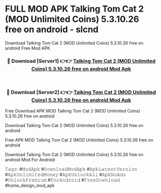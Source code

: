 # FULL MOD APK Talking Tom Cat 2 (MOD Unlimited Coins) 5.3.10.26 free on android - slcnd
Download Talking Tom Cat 2 (MOD Unlimited Coins) 5.3.10.26 free on android Free Mod APK

<div align="center">
<h3>🔴 Download [Server1] 👉👉 <a href="https://apk-comot.site?title=Talking_Tom_Cat_2_(MOD_Unlimited_Coins)_5.3.10.26_free_on_android">Talking Tom Cat 2 (MOD Unlimited Coins) 5.3.10.26 free on android Mod Apk</a></h3><br>

<h3>🔴 Download [Server2] 👉👉 <a href="https://apk-comot.site?title=Talking_Tom_Cat_2_(MOD_Unlimited_Coins)_5.3.10.26_free_on_android">Talking Tom Cat 2 (MOD Unlimited Coins) 5.3.10.26 free on android Mod Apk</a></h3>
</div>


Free Download APK MOD Talking Tom Cat 2 (MOD Unlimited Coins) 5.3.10.26 free on android

Download Talking Tom Cat 2 (MOD Unlimited Coins) 5.3.10.26 free on android 

Free APK MOD Talking Tom Cat 2 (MOD Unlimited Coins) 5.3.10.26 free on android 

Download Talking Tom Cat 2 (MOD Unlimited Coins) 5.3.10.26 free on android Mod For Android

𝚃𝚊𝚐𝚜: #𝙼𝚘𝚍𝙰𝚙𝚔 #𝙳𝚘𝚠𝚗𝚕𝚘𝚊𝚍𝙼𝚘𝚍𝙰𝚙𝚔 #𝙰𝚙𝚔𝙻𝚊𝚝𝚎𝚜𝚝𝚅𝚎𝚛𝚜𝚒𝚘𝚗 #𝙰𝚙𝚔𝚄𝚗𝚕𝚒𝚖𝚒𝚝𝚎𝚍𝙼𝚘𝚗𝚎𝚢 #𝙰𝚙𝚔𝚄𝚗𝚕𝚘𝚌𝚔𝙰𝚕𝚕 #𝙰𝚙𝚔𝙽𝚘𝙰𝚍𝚜 #𝚄𝚗𝚕𝚘𝚌𝚔𝙿𝚛𝚎𝚖𝚒𝚞𝚖 #𝙵𝚘𝚛𝙰𝚗𝚍𝚛𝚘𝚒𝚍 #𝙵𝚛𝚎𝚎𝙳𝚘𝚠𝚗𝚕𝚘𝚊𝚍 #home_design_mod_apk